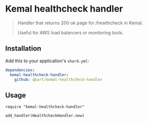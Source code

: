 # Kemal healthcheck handler

> Handler that returns 200 ok page for /healthcheck in Kemal.
>
> Useful for AWS load balancers or monitoring tools.

## Installation

Add this to your application's `shard.yml`:

```yaml
dependencies:
  kemal-healthcheck-handler:
    github: qbart/kemal-healthcheck-handler
```

## Usage

```crystal
require "kemal-healthcheck-handler"

add_handler(HealthcheckHandler.new)
```
